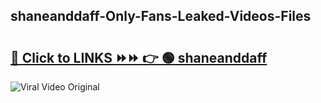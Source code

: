 
 ## shaneanddaff-Only-Fans-Leaked-Videos-Files

# <h2><a href="https://mediaupload.pro?shaneanddaff">🔗 Click to LINKS ⏩⏩ 👉 🟢 shaneanddaff </a></h2>

<a href="https://mediaupload.pro?shaneanddaff" rel="nofollow" data-target="animated-image.originalLink"><img src="https://i.ibb.co.com/xMMVF88/686577567.gif" alt="Viral Video Original" style="max-width: 100%; display: inline-block;" data-target="animated-image.originalImage"></a>